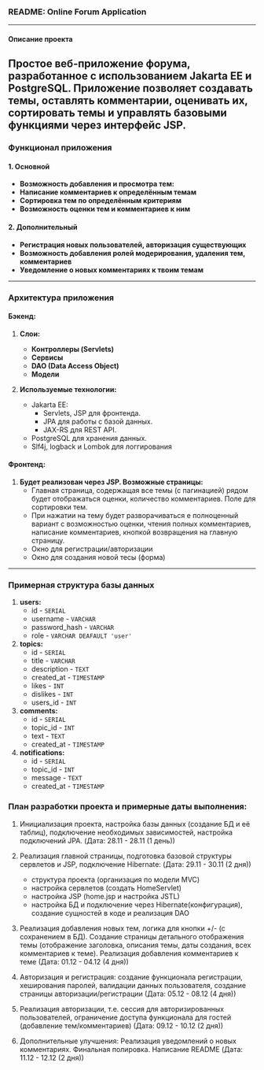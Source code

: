 ### **README: Online Forum Application**

---

#### **Описание проекта**
Простое веб-приложение форума, разработанное с использованием Jakarta EE и PostgreSQL. Приложение позволяет создавать темы,
оставлять комментарии, оценивать их, сортировать темы и управлять базовыми функциями через интерфейс JSP.
---

### **Функционал приложения**

#### 1. **Основной**
- **Возможность добавления и просмотра тем:**
- **Написание комментариев к определённым темам**
- **Сортировка тем по определённым критериям**
- **Возможность оценки тем и комментариев к ним**

#### 2. **Дополнительный**
- **Регистрация новых пользователей, авторизация существующих**
- **Возможность добавления ролей модерирования, удаления тем, комментариев**
- **Уведомление о новых комментариях к твоим темам**
---

### **Архитектура приложения**

#### **Бэкенд:**
1. **Слои:**
    - **Контроллеры (Servlets)**
    - **Сервисы**
    - **DAO (Data Access Object)**
    - **Модели**

2. **Используемые технологии:**
    - Jakarta EE:
        - Servlets, JSP для фронтенда.
        - JPA для работы с базой данных.
        - JAX-RS для REST API.
    - PostgreSQL для хранения данных.
    - Slf4j, logback и Lombok для логгирования

#### **Фронтенд:**
1. **Будет реализован через JSP. Возможные страницы:**
    - Главная страница, содержащая все темы (с пагинацией) рядом будет отображаться оценки, количество комментариев. Поле для сортировки тем.
    - При нажатии на тему будет разворачиваться е полноценный вариант с возможностью оценки, чтения полных комментариев, написание комментариев, кнопкой возвращения на главную страницу.
    - Окно для регистрации/авторизации
    - Окно для создания новой тесы (форма)
---

### **Примерная структура базы данных**

1. **users:**
    - id - `SERIAL`
    - username - `VARCHAR`
    - password_hash - `VARCHAR`
    - role - `VARCHAR DEAFAULT 'user'`
2. **topics:**
    - id - `SERIAL`
    - title - `VARCHAR`
    - description - `TEXT`
    - created_at - `TIMESTAMP`
    - likes - `INT`
    - dislikes - `INT`
    - users_id - `INT`
3. **comments:**
    - id - `SERIAL`
    - topic_id - `INT`
    - text - `TEXT`
    - created_at - `TIMESTAMP`
4. **notifications:**
    - id - `SERIAL`
    - topic_id - `INT`
    - message - `TEXT`
    - created_at - `TIMESTAMP`


### **План разработки проекта и примерные даты выполнения:**

1. Инициализация проекта, настройка базы данных (создание БД и её таблиц), подключение необходимых зависимостей, настройка подключений JPA. (Дата: 28.11 - 28.11 (1 день))

2. Реализация главной страницы, подготовка базовой структуры сервлетов и JSP, подключение Hibernate: (Дата: 29.11 - 30.11 (2 дня))
   - структура проекта (организация по модели MVC)
   - настройка сервлетов (создать HomeServlet)
   - настройка JSP (home.jsp и настройка JSTL)
   - настройка БД и подключение через Hibernate(конфигурация), создание сущностей в коде и реализация DAO

3. Реализация добавления новых тем, логика для кнопки +/- (с сохранением в БД). Создание страницы детального отображения темы (отображение заголовка, описания темы, даты создания, всех комментариев к теме). Реализация добавления комментариев к теме (Дата: 01.12 - 04.12 (4 дня))

4. Авторизация и регистрация: создание функционала регистрации, хеширования паролей, валидации данных пользователя, создание страницы авторизации/регистрации (Дата: 05.12 - 08.12 (4 дня))

5. Реализация авторизации, т.е. сессия для авторизированных пользователей, ограничение доступа функционала для гостей (добавление тем/комментариев) (Дата: 09.12 - 10.12 (2 дня))

6. Дополнительные улучшения: Реализация уведомлений о новых комментариях. Финальная полировка. Написание README (Дата: 11.12 - 12.12 (2 дня))